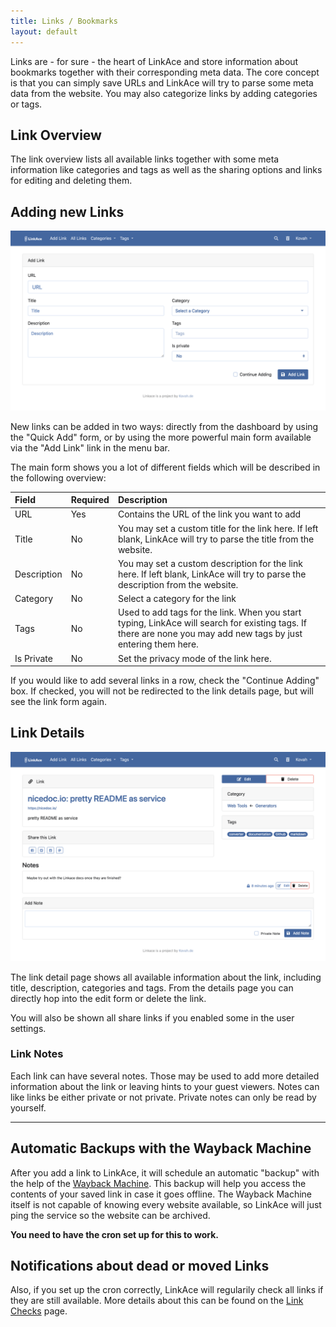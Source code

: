 ```yaml
---
title: Links / Bookmarks
layout: default
---
```


Links are - for sure - the heart of LinkAce and store information about bookmarks together with their corresponding
meta data. The core concept is that you can simply save URLs and LinkAce will try to parse some meta data from the 
website. You may also categorize links by adding categories or tags.

## Link Overview

The link overview lists all available links together with some meta information like categories and tags as well as
the sharing options and links for editing and deleting them.

## Adding new Links

![Preview of the Link form](/images/screens/v1/linkace_links_create.png)

New links can be added in two ways: directly from the dashboard by using the "Quick Add" form, or by using the more
powerful main form available via the "Add Link" link in the menu bar.

The main form shows you a lot of different fields which will be described in the following overview:

<div class="table-responsive">
<div class="table" markdown="block">

| Field | Required | Description |
|:------|:---------|:------------|
| URL | Yes | Contains the URL of the link you want to add |
| Title | No | You may set a custom title for the link here. If left blank, LinkAce will try to parse the title from the website. |
| Description | No | You may set a custom description for the link here. If left blank, LinkAce will try to parse the description from the website. |
| Category | No | Select a category for the link |
| Tags | No | Used to add tags for the link. When you start typing, LinkAce will search for existing tags. If there are none you may add new tags by just entering them here. |
| Is Private | No | Set the privacy mode of the link here. |

</div>
</div>

If you would like to add several links in a row, check the "Continue Adding" box. If checked, you will not be redirected
to the link details page, but will see the link form again.

## Link Details

![Preview of the Dashboard](/images/screens/v1/linkace_links_view.png)

The link detail page shows all available information about the link, including title, description, categories and tags.
From the details page you can directly hop into the edit form or delete the link.

You will also be shown all share links if you enabled some in the user settings.

### Link Notes

Each link can have several notes. Those may be used to add more detailed information about the link or leaving hints
to your guest viewers. Notes can like links be either private or not private. Private notes can only be read by
yourself.

---

## Automatic Backups with the Wayback Machine

After you add a link to LinkAce, it will schedule an automatic "backup" with the help of the [Wayback Machine](https://archive.org/web/web.php).
This backup will help you access the contents of your saved link in case it goes offline. The Wayback Machine itself
is not capable of knowing every website available, so LinkAce will just ping the service so the website can be archived.

**You need to have the cron set up for this to work.**

## Notifications about dead or moved Links

Also, if you set up the cron correctly, LinkAce will regularily check all links if they are still available. More
details about this can be found on the [Link Checks](/docs/v1/application/link-checks.md) page.
